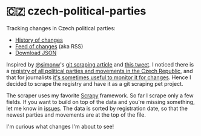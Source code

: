 # 🇨🇿 czech-political-parties

Tracking changes in Czech political parties:

- [History of changes](https://github.com/honzajavorek/czech-political-parties/commits/main/items.json)
- [Feed of changes](https://github.com/honzajavorek/czech-political-parties/commits/main.atom) (aka RSS)
- [Download JSON](https://raw.githubusercontent.com/honzajavorek/czech-political-parties/main/items.json)

Inspired by [@simonw](https://github.com/simonw)'s [git scraping article](https://simonwillison.net/2020/Oct/9/git-scraping/) and [this tweet](https://twitter.com/simonw/status/1324479089760104448). I noticed there is a [registry of all political parties and movements in the Czech Republic](https://aplikace.mvcr.cz/seznam-politickych-stran/), and that for journalists [it's sometimes useful to monitor it for changes](https://www.seznamzpravy.cz/clanek/minar-si-zalozil-novy-spolek-pro-cr-ma-zmenit-cesko-k-lepsimu-126163#utm_content=ribbonnavignews&utm_term=milion%20chvilek&utm_medium=hint&utm_source=search.seznam.cz). Hence I decided to scrape the registry and have it as a git scraping pet project.

The scraper uses my favorite [Scrapy](https://docs.scrapy.org/) framework. So far I scrape only a few fields. If you want to build on top of the data and you're missing something, let me know in [issues](https://github.com/honzajavorek/czech-political-parties/issues). The data is sorted by registration date, so that the newest parties and movements are at the top of the file.

I'm curious what changes I'm about to see!
